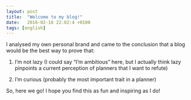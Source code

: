 ```yaml
---
layout: post
title:  "Welcome to my blog!"
date:   2016-02-16 22:02:4 +0100
tags: [english]
---
```


I analysed my own personal brand and came to the conclusion that a blog would be the best way to prove that:

1. I’m not lazy (I could say “I’m ambitious” here, but I actually think lazy pinpoints a current perception of planners that I want to refute)

2. I’m curious (probably the most important trait in a planner)

So, here we go! I hope you find this as fun and inspiring as I do!
